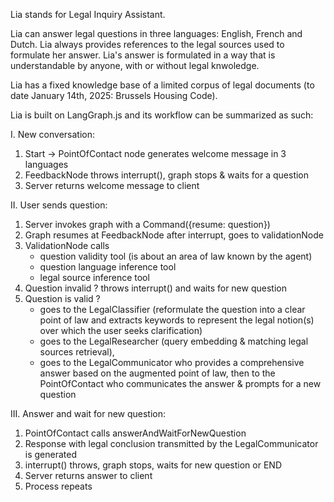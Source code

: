Lia stands for Legal Inquiry Assistant.

Lia can answer legal questions in three languages: English, French and Dutch.
Lia always provides references to the legal sources used to formulate her answer.
Lia's answer is formulated in a way that is understandable by anyone, with or without legal knwoledge.

Lia has a fixed knowledge base of a limited corpus of legal documents (to date January 14th, 2025: Brussels Housing Code).

Lia is built on LangGraph.js and its workflow can be summarized as such:

I. New conversation:
1. Start -> PointOfContact node generates welcome message in 3 languages
3. FeedbackNode throws interrupt(), graph stops & waits for a question
4. Server returns welcome message to client

II. User sends question:
1. Server invokes graph with a Command({resume: question}) 
2. Graph resumes at FeedbackNode after interrupt, goes to validationNode
3. ValidationNode calls
    - question validity tool (is about an area of law known by the agent)
    - question language inference tool
    - legal source inference tool
4. Question invalid ? throws interrupt() and waits for new question
5. Question is valid ?
   - goes to the LegalClassifier (reformulate the question into a clear point of law and extracts keywords to represent the legal notion(s) over which the user seeks clarification)
   - goes to the LegalResearcher (query embedding & matching legal sources retrieval),
   - goes to the LegalCommunicator who provides a comprehensive answer based on the augmented point of law, then to the PointOfContact who communicates the answer & prompts for a new question
   
III. Answer and wait for new question:
1. PointOfContact calls answerAndWaitForNewQuestion
2. Response with legal conclusion transmitted by the LegalCommunicator is generated
3. interrupt() throws, graph stops, waits for new question or END
4. Server returns answer to client
5. Process repeats
